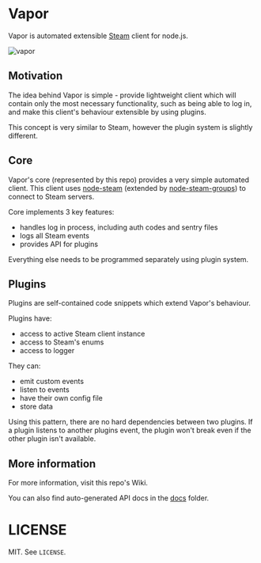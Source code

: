 # Vapor

Vapor is automated extensible [Steam](http://store.steampowered.com/about/) client for node.js.

![vapor](https://cloud.githubusercontent.com/assets/2640934/8464564/6946c9be-2043-11e5-9189-d5fe5e334c88.png)

## Motivation

The idea behind Vapor is simple - provide lightweight client which will contain only the most necessary functionality, such as being able to log in, and make this client's behaviour extensible by using plugins.

This concept is very similar to Steam, however the plugin system is slightly different.

## Core

Vapor's core (represented by this repo) provides a very simple automated client. This client uses [node-steam](https://github.com/seishun/node-steam) (extended by [node-steam-groups](https://github.com/scholtzm/node-steam-groups)) to connect to Steam servers.

Core implements 3 key features:
- handles log in process, including auth codes and sentry files
- logs all Steam events
- provides API for plugins

Everything else needs to be programmed separately using plugin system.

## Plugins

Plugins are self-contained code snippets which extend Vapor's behaviour.

Plugins have:
- access to active Steam client instance
- access to Steam's enums
- access to logger

They can:
- emit custom events
- listen to events
- have their own config file
- store data

Using this pattern, there are no hard dependencies between two plugins. If a plugin listens to another plugins event, the plugin won't break even if the other plugin isn't available.

## More information

For more information, visit this repo's Wiki.

You can also find auto-generated API docs in the [docs](docs) folder.

# LICENSE

MIT. See `LICENSE`.
